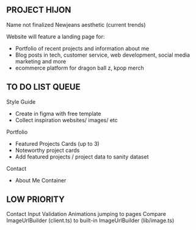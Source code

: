 ## PROJECT HIJON

Name not finalized
Newjeans aesthetic (current trends)

Website will feature a landing page for:

- Portfolio of recent projects and information about me
- Blog posts in tech, customer service, web development, social media marketing and more
- ecommerce platform for dragon ball z, kpop merch

## TO DO LIST QUEUE

Style Guide

- Create in figma with free template
- Collect inspiration websites/ images/ etc

Portfolio

- Featured Projects Cards (up to 3)
- Noteworthy project cards
- Add featured projects / project data to sanity dataset

Contact

- About Me Container

## LOW PRIORITY

Contact Input Validation
Animations jumping to pages
Compare ImageUrlBuilder (client.ts) to built-in ImageUrlBuilder (lib/image.ts)
